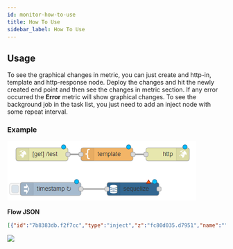 ```yaml
---
id: monitor-how-to-use
title: How To Use
sidebar_label: How To Use
---
```


## Usage

To see the graphical changes in metric, you can just create and http-in, template and http-response node. Deploy the changes and hit the newly created end point and then see the changes in metric section. If any error occurred the <b>Error</b> metric will show graphical changes. To see the background job in the task list, you just need to add an inject node with some repeat interval.

### Example

![](../assets/monitor/ignite-monitor-flow.png)

<b>Flow JSON</b>
~~~json
[{"id":"7b8383db.f2f7cc","type":"inject","z":"fc80d035.d7951","name":"","topic":"","payload":"","payloadType":"date","repeat":"1","crontab":"","once":false,"onceDelay":0.1,"x":170,"y":200,"wires":[["7f7ec554.4642ec"]]},{"id":"340d7943.9eb076","type":"http in","z":"fc80d035.d7951","name":"","url":"/test","method":"get","upload":false,"swaggerDoc":"","x":150,"y":120,"wires":[["3ba8cf79.dec4"]]},{"id":"f9dc61f9.c47ce","type":"http response","z":"fc80d035.d7951","name":"","statusCode":"","headers":{},"x":440,"y":120,"wires":[]},{"id":"3ba8cf79.dec4","type":"template","z":"fc80d035.d7951","name":"","field":"payload","fieldType":"msg","format":"handlebars","syntax":"mustache","template":"This is the payload.","output":"str","x":300,"y":120,"wires":[["f9dc61f9.c47ce"]]},{"id":"7f7ec554.4642ec","type":"sequelize","z":"fc80d035.d7951","name":"","usepayload":false,"query":"SELECT * FROM ;","output":true,"outputs":1,"x":360,"y":200,"wires":[[]]}]
~~~

![](../assets/monitor/ignite-monitor-how-to-use.gif)